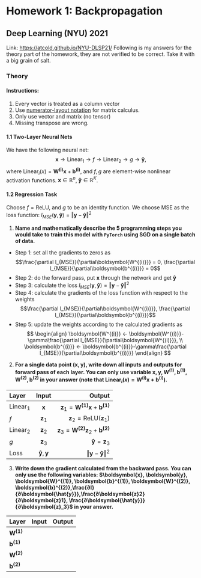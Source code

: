 # Homework 1: Backpropagation
## Deep Learning (NYU) 2021
Link: https://atcold.github.io/NYU-DLSP21/
Following is my answers for the theory part of the homework, they are not verified to be correct. Take it with a big grain of salt.
### Theory
#### Instructions:
1. Every vector is treated as a column vector
2. Use [numerator-layout notation](https://en.wikipedia.org/wiki/Matrix_calculus#Numerator-layout_notation) for matrix calculus. 
3. Only use vector and matrix (no tensor)
4. Missing transpose are wrong.

#### 1.1 Two-Layer Neural Nets
We have the following neural net:  
$$\boldsymbol{x} → \text{Linear}_1 → f → \text{Linear}_2 → g → \boldsymbol{\hat{y}}, $$
where $\text{Linear}_i(x) = \boldsymbol{W^{(i)}}\boldsymbol{x} + \boldsymbol{b^{(i)}}$, and $f, g$ are element-wise nonlinear activation functions. $\boldsymbol{x} \in \mathbb{R}^n$, $\boldsymbol{\hat{y}} \in \mathbb{R}^K$.

#### 1.2 Regression Task
Choose $f = \text{ReLU}$, and $g$ to be an identity function. We choose MSE as the loss function: $l_{MSE}(\boldsymbol{y}, \boldsymbol{\hat{y}}) = \Vert \boldsymbol{y} - \boldsymbol{\hat{y}} \Vert^2$
1. **Name and mathematically describe the 5 programming steps you would take to train this model with `PyTorch` using SGD on a single batch of data.**
* Step 1: set all the gradients to zeros as 
$$\frac{\partial l_{MSE}}{\partial\boldsymbol{W^{(i)}}} = 0, \frac{\partial l_{MSE}}{\partial\boldsymbol{b^{(i)}}} = 0$$
* Step 2: do the forward pass, put $\boldsymbol{x}$ through the network and get $\boldsymbol{\hat{y}}$
* Step 3: calculate the loss $l_{MSE}(\boldsymbol{y}, \boldsymbol{\hat{y}}) = \Vert \boldsymbol{y} - \boldsymbol{\hat{y}} \Vert^2$
* Step 4: calculate the gradients of the loss function with respect to the weights $$\frac{\partial l_{MSE}}{\partial\boldsymbol{W^{(i)}}}, \frac{\partial l_{MSE}}{\partial\boldsymbol{b^{(i)}}}$$
* Step 5: update the weights according to the calculated gradients as
$$
\begin{align}
\boldsymbol{W^{(i)}} ← \boldsymbol{W^{(i)}}-\gamma\frac{\partial l_{MSE}}{\partial\boldsymbol{W^{(i)}}}, \\  \boldsymbol{b^{(i)}} ← \boldsymbol{b^{(i)}}-\gamma\frac{\partial l_{MSE}}{\partial\boldsymbol{b^{(i)}}}
\end{align}
$$
2. **For a single data point $(\boldsymbol{x}, \boldsymbol{y})$, write down all inputs and outputs for forward pass of each layer. You can only use variable $\boldsymbol{x}, \boldsymbol{y}, \boldsymbol{W}^{(1)}, \boldsymbol{b}^{(1)}, \boldsymbol{W}^{(2)}, \boldsymbol{b}^{(2)}$ in your answer (note that $\text{Linear}_i(x) = \boldsymbol{W^{(i)}}\boldsymbol{x} + \boldsymbol{b^{(i)}}$).**

| Layer                 | Input                | Output        |
| :---                  |    :----:            |          ---: |
| $\text{Linear}_1$     | $\boldsymbol{x}$     |  $\boldsymbol{z}_1 = \boldsymbol{W^{(1)}}\boldsymbol{x} + \boldsymbol{b^{(1)}}$  |
| $f$                   | $\boldsymbol{z}_1$        | $\boldsymbol{z}_2 = \text{ReLU}(\boldsymbol{z}_1)$     |
| $\text{Linear}_2$     | $\boldsymbol{z}_2$      | $\boldsymbol{z}_3 = \boldsymbol{W^{(2)}}\boldsymbol{z}_2 + \boldsymbol{b^{(2)}}$   |
| $g$                   | $\boldsymbol{z}_3$        |   $\boldsymbol{\hat{y}} = \boldsymbol{z}_3$    |
| Loss                  | $\boldsymbol{\hat{y}}, \boldsymbol{y}$       | $\Vert \boldsymbol{y} - \boldsymbol{\hat{y}} \Vert^2$ |

3. **Write down the gradient calculated from the backward pass. You can only use the following variables: $\boldsymbol{x}, \boldsymbol{y}, \boldsymbol{W}^{(1)}, \boldsymbol{b}^{(1)}, \boldsymbol{W}^{(2)}, \boldsymbol{b}^{(2)},\frac{∂l}{∂\boldsymbol{\hat{y}}},\frac{∂\boldsymbol{z}2}{∂\boldsymbol{z}1}, \frac{∂\boldsymbol{\hat{y}}}{∂\boldsymbol{z}_3}$ in your answer.**

| Layer                     | Input                | Output        |
| :---                      |    :----:            |          ---: |
| $\boldsymbol{W^{(1)}}$    |      |    |
| $\boldsymbol{b^{(1)}}$    |        |      |
| $\boldsymbol{W^{(2)}}$    |      |    |
| $\boldsymbol{b^{(2)}}$                 |        |     |